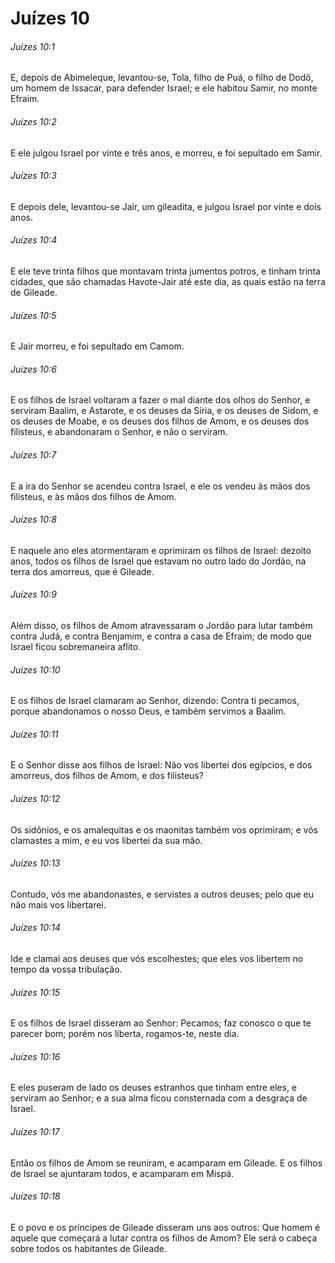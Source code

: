 # Juízes 10

###### Juízes 10:1

E, depois de Abimeleque, levantou-se, Tola, filho de Puá, o filho de Dodô, um homem de Issacar, para defender Israel; e ele habitou Samir, no monte Efraim.

###### Juízes 10:2

E ele julgou Israel por vinte e três anos, e morreu, e foi sepultado em Samir.

###### Juízes 10:3

E depois dele, levantou-se Jair, um gileadita, e julgou Israel por vinte e dois anos.

###### Juízes 10:4

E ele teve trinta filhos que montavam trinta jumentos potros, e tinham trinta cidades, que são chamadas Havote-Jair até este dia, as quais estão na terra de Gileade.

###### Juízes 10:5

E Jair morreu, e foi sepultado em Camom.

###### Juízes 10:6

E os filhos de Israel voltaram a fazer o mal diante dos olhos do Senhor, e serviram Baalim, e Astarote, e os deuses da Síria, e os deuses de Sidom, e os deuses de Moabe, e os deuses dos filhos de Amom, e os deuses dos filisteus, e abandonaram o Senhor, e não o serviram.

###### Juízes 10:7

E a ira do Senhor se acendeu contra Israel, e ele os vendeu às mãos dos filisteus, e às mãos dos filhos de Amom.

###### Juízes 10:8

E naquele ano eles atormentaram e oprimiram os filhos de Israel: dezoito anos, todos os filhos de Israel que estavam no outro lado do Jordão, na terra dos amorreus, que é Gileade.

###### Juízes 10:9

Além disso, os filhos de Amom atravessaram o Jordão para lutar também contra Judá, e contra Benjamim, e contra a casa de Efraim; de modo que Israel ficou sobremaneira aflito.

###### Juízes 10:10

E os filhos de Israel clamaram ao Senhor, dizendo: Contra ti pecamos, porque abandonamos o nosso Deus, e também servimos a Baalim.

###### Juízes 10:11

E o Senhor disse aos filhos de Israel: Não vos libertei dos egípcios, e dos amorreus, dos filhos de Amom, e dos filisteus?

###### Juízes 10:12

Os sidônios, e os amalequitas e os maonitas também vos oprimiram; e vós clamastes a mim, e eu vos libertei da sua mão.

###### Juízes 10:13

Contudo, vós me abandonastes, e servistes a outros deuses; pelo que eu não mais vos libertarei.

###### Juízes 10:14

Ide e clamai aos deuses que vós escolhestes; que eles vos libertem no tempo da vossa tribulação.

###### Juízes 10:15

E os filhos de Israel disseram ao Senhor: Pecamos; faz conosco o que te parecer bom; porém nos liberta, rogamos-te, neste dia.

###### Juízes 10:16

E eles puseram de lado os deuses estranhos que tinham entre eles, e serviram ao Senhor; e a sua alma ficou consternada com a desgraça de Israel.

###### Juízes 10:17

Então os filhos de Amom se reuniram, e acamparam em Gileade. E os filhos de Israel se ajuntaram todos, e acamparam em Mispá.

###### Juízes 10:18

E o povo e os príncipes de Gileade disseram uns aos outros: Que homem é aquele que começará a lutar contra os filhos de Amom? Ele será o cabeça sobre todos os habitantes de Gileade.

